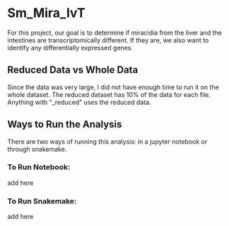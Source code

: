 # Sm_Mira_IvT
 For this project, our goal is to determine if miracidia from the liver and the intestines are transcriptomically different. If they are, we also want to identify any differentially expressed genes.

## Reduced Data vs Whole Data
 Since the data was very large, I did not have enough time to run it on the whole dataset. The reduced dataset has 10% of the data for each file. Anything with "_reduced" uses the reduced data.

## Ways to Run the Analysis
 There are two ways of running this analysis: in a jupyter notebook or through snakemake.

### To Run Notebook:
 add here

### To Run Snakemake:
 add here